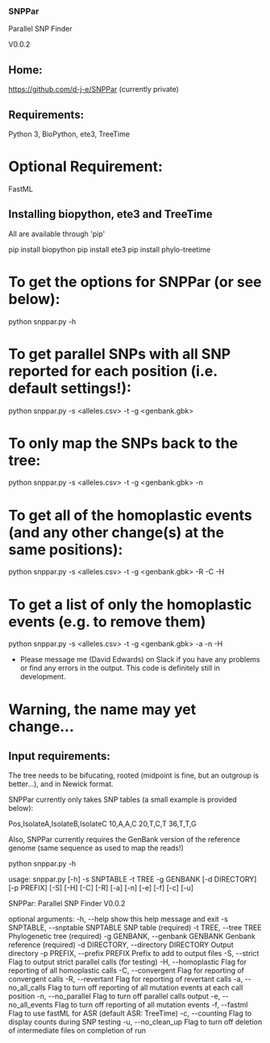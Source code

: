 ### SNPPar
Parallel SNP Finder

V0.0.2

## Home:

https://github.com/d-j-e/SNPPar (currently private)

## Requirements:

Python 3, BioPython, ete3, TreeTime 

# Optional Requirement:

FastML

## Installing biopython, ete3 and TreeTime

All are available through 'pip'

pip install biopython
pip install ete3
pip install phylo-treetime


# To get the options for SNPPar (or see below):

python snppar.py -h


# To get parallel SNPs with all SNP reported for each position (i.e. default settings!):

python snppar.py -s <alleles.csv> -t <tree> -g <genbank.gbk>


# To only map the SNPs back to the tree:
	
python snppar.py -s <alleles.csv> -t <tree> -g <genbank.gbk> -n 


# To get all of the homoplastic events (and any other change(s) at the same positions):
	
python snppar.py -s <alleles.csv> -t <tree> -g <genbank.gbk> -R -C -H


# To get a list of only the homoplastic events (e.g. to remove them)

python snppar.py -s <alleles.csv> -t <tree> -g <genbank.gbk> -a -n -H 


* Please message me (David Edwards) on Slack if you have any problems or find any errors in the output. This code is definitely still in development.

# Warning, the name may yet change...

## Input requirements:

The tree needs to be bifucating, rooted (midpoint is fine, but an outgroup is better...), and in Newick format.

SNPPar currently only takes SNP tables (a small example is provided below):


Pos,IsolateA,IsolateB,IsolateC
10,A,A,C
20,T,C,T
36,T,T,G


Also, SNPPar currently requires the GenBank version of the reference genome (same sequence as used to map the reads!)


python snppar.py -h

usage: snppar.py [-h] -s SNPTABLE -t TREE -g GENBANK [-d DIRECTORY]
                 [-p PREFIX] [-S] [-H] [-C] [-R] [-a] [-n] [-e] [-f] [-c] [-u]

SNPPar: Parallel SNP Finder V0.0.2

optional arguments:
  -h, --help            show this help message and exit
  -s SNPTABLE, --snptable SNPTABLE
                        SNP table (required)
  -t TREE, --tree TREE  Phylogenetic tree (required)
  -g GENBANK, --genbank GENBANK
                        Genbank reference (required)
  -d DIRECTORY, --directory DIRECTORY
                        Output directory
  -p PREFIX, --prefix PREFIX
                        Prefix to add to output files
  -S, --strict          Flag to output strict parallel calls (for testing)
  -H, --homoplastic     Flag for reporting of all homoplastic calls
  -C, --convergent      Flag for reporting of convergent calls
  -R, --revertant       Flag for reporting of revertant calls
  -a, --no_all_calls    Flag to turn off reporting of all mutation events at
                        each call position
  -n, --no_parallel     Flag to turn off parallel calls output
  -e, --no_all_events   Flag to turn off reporting of all mutation events
  -f, --fastml          Flag to use fastML for ASR (default ASR: TreeTime)
  -c, --counting        Flag to display counts during SNP testing
  -u, --no_clean_up     Flag to turn off deletion of intermediate files on
                        completion of run
